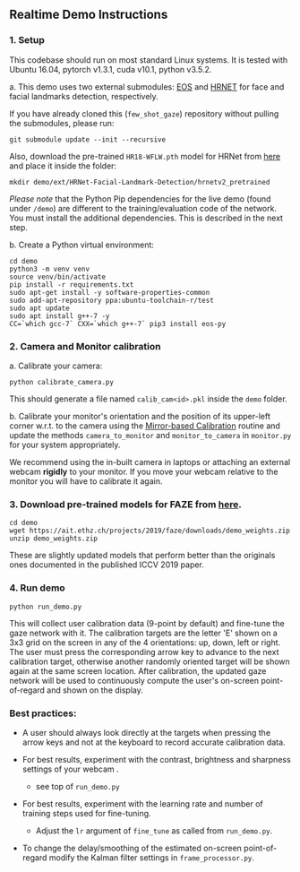 ## Realtime Demo Instructions

### 1. Setup

This codebase should run on most standard Linux systems. It is tested with Ubuntu 16.04, pytorch v1.3.1, cuda v10.1, python v3.5.2.

a. This demo uses two external submodules: [EOS](https://pypi.org/project/eos-py/) and
   [HRNET](https://github.com/HRNet/HRNet-Facial-Landmark-Detection) for face and facial landmarks detection, respectively.

If you have already cloned this (`few_shot_gaze`) repository without pulling the submodules, please run:

    git submodule update --init --recursive

Also, download the pre-trained `HR18-WFLW.pth` model for HRNet from [here](https://1drv.ms/u/s!AiWjZ1LamlxzdTsr_9QZCwJsn5U)
   and place it inside the folder:

    mkdir demo/ext/HRNet-Facial-Landmark-Detection/hrnetv2_pretrained

*Please note* that the Python Pip dependencies for the live demo (found under `/demo`) are different to the training/evaluation code of the network. You must install the additional dependencies. This is described in the next step.

b. Create a Python virtual environment:

    cd demo
    python3 -m venv venv
    source venv/bin/activate
    pip install -r requirements.txt
    sudo apt-get install -y software-properties-common
    sudo add-apt-repository ppa:ubuntu-toolchain-r/test
    sudo apt update
    sudo apt install g++-7 -y
    CC=`which gcc-7` CXX=`which g++-7` pip3 install eos-py

### 2. Camera and Monitor calibration
  a. Calibrate your camera:

    python calibrate_camera.py

   This should generate a file named `calib_cam<id>.pkl` inside the `demo` folder.

   b. Calibrate your monitor's orientation and the position of its upper-left corner w.r.t. to the
   camera using the [Mirror-based Calibration](https://computer-vision.github.io/takahashi2012cvpr/) routine and
   update the methods `camera_to_monitor` and `monitor_to_camera` in `monitor.py` for your system appropriately.

   We recommend using the in-built camera in laptops or attaching an external webcam **rigidly** to your monitor.
   If you move your webcam relative to the monitor you will have to calibrate it again.

### 3. Download pre-trained models for FAZE from [here](https://ait.ethz.ch/projects/2019/faze/downloads/demo_weights.zip).
    cd demo
    wget https://ait.ethz.ch/projects/2019/faze/downloads/demo_weights.zip
    unzip demo_weights.zip

   These are slightly updated models that perform better than the originals ones documented in the published ICCV 2019
   paper.

### 4. Run demo
    python run_demo.py

This will collect user calibration data (9-point by default) and fine-tune the gaze network with it. The calibration
targets are the letter 'E' shown on a 3x3 grid on the screen in any of the 4 orientations: up, down, left or right.
The user must press the corresponding arrow key to advance to the next calibration target, otherwise another randomly
oriented target will be shown again at the same screen location. After calibration, the updated gaze network will be
used to continuously compute the user's on-screen point-of-regard and shown on the display.

### Best practices:

* A user should always look directly at the targets when pressing the arrow
keys and not at the keyboard to record accurate calibration data.

* For best results, experiment with the contrast, brightness and sharpness settings of your webcam .
    * see top of `run_demo.py`

* For best results, experiment with the learning rate and number of training steps used for fine-tuning.
    * Adjust the `lr` argument of `fine_tune` as called from `run_demo.py`.

* To change the delay/smoothing of the estimated on-screen point-of-regard modify the Kalman filter settings
in `frame_processor.py`.

